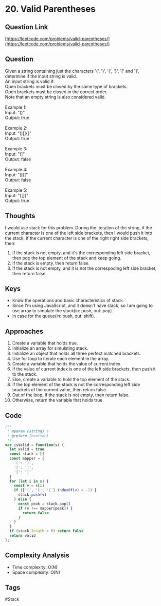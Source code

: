 # 20. Valid Parentheses

<a name="L4pUQ"></a>
## Question Link
[https://leetcode.com/problems/valid-parentheses/](https://leetcode.com/problems/valid-parentheses/)
<a name="ZP1gB"></a>
## Question
Given a string containing just the characters '(', ')', '{', '}', '[' and ']', determine if the input string is valid.<br />An input string is valid if:<br />Open brackets must be closed by the same type of brackets.<br />Open brackets must be closed in the correct order.<br />Note that an empty string is also considered valid.<br />
<br />Example 1:<br />Input: "()"<br />Output: true<br />
<br />Example 2:<br />Input: "()[]{}"<br />Output: true<br />
<br />Example 3:<br />Input: "(]"<br />Output: false<br />
<br />Example 4:<br />Input: "([)]"<br />Output: false<br />
<br />Example 5:<br />Input: "{[]}"<br />Output: true
<a name="G4Kqc"></a>
## Thoughts
I would use stack for this problem. During the iteration of the string, if the current character is one of the left side brackets, then I would push it into the stack, if the current character is one of the right right side brackets, then:

1. If the stack is not empty, and it's the corresponding left side bracket, then pop the top element of the stack and keep going.
1. If the stack is empty, then return false.
1. If the stack is not empty, and it is not the correspoding left side bracket, then return false.
<a name="exFi9"></a>
## Keys

- Know the operations and basic characteristics of stack.
- Since I'm using JavaScript, and it doesn't have stack, so I am going to use array to simulate the stack(in: push, out: pop).
- In case for the queue(in: push, out: shift).
<a name="8OipO"></a>
## Approaches

1. Create a variable that holds true.
1. Initialize an array for simulating stack.
1. Initialize an object that holds all three perfect matched brackets.
1. Use for loop to iterate each element in the array.
1. Create a variable that holds the value of current index.
1. If the value of current index is one of the left side brackets, then push it to the stack.
1. Else, create a variable to hold the top element of the stack.
1. If the top element of the stack is not the corresponding left side brackets of the current value, then return false.
1. Out of the loop, if the stack is not empty, then return false.
1. Otherwise, return the variable that holds true. 
<a name="yZTOf"></a>
## Code
```javascript
/**
 * @param {string} s
 * @return {boolean}
 */
var isValid = function(s) {
  let valid = true
  const stack = []
  const mapper = {
    '(': ')',
    '[': ']',
    '{': '}'
  }
  for (let i in s) {
    const v = s[i]
    if (['(', '[', '{'].indexOf(v) > -1) {
      stack.push(v)
    } else {
      const peak = stack.pop()
      if (v !== mapper[peak]) {
        return false
      }
    }
  }
  if (stack.length > 0) return false
  return valid
};
```
<a name="mEf31"></a>
## Complexity Analysis

- Time complexity: O(N)
- Space complexity: O(N)
<a name="qKg1i"></a>
## Tags
#Stack
